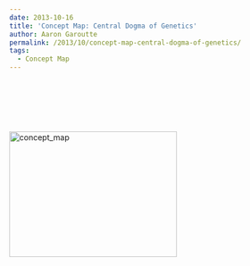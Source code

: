```yaml
---
date: 2013-10-16
title: 'Concept Map: Central Dogma of Genetics'
author: Aaron Garoutte
permalink: /2013/10/concept-map-central-dogma-of-genetics/
tags:
  - Concept Map
---
```

&nbsp;

&nbsp;

&nbsp;

[<img class="alignnone size-medium wp-image-4783" alt="concept_map" src="http://teaching.software-carpentry.org/wp-content/uploads/2013/10/concept_map-e1381960837685-300x225.jpg" width="300" height="225" />][1]

 [1]: http://teaching.software-carpentry.org/wp-content/uploads/2013/10/concept_map-e1381960837685.jpg
